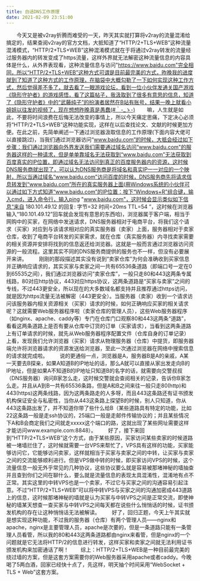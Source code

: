 ```yaml
---
title: 白话DNS工作原理
date: 2021-02-09 23:51:00
---
```


　　今天又是被v2ray折腾而难受的一天，昨天其实就打算将v2ray的流量混淆给搞定的，结果查阅v2ray的官方文档，大抵知道了“HTTP/2+TLS+WEB”这种流量混淆模式，“HTTP/2+TLS+WEB”这种混淆模式就在于将通过v2ray转发的流量经过服务器内的转发变成了https流量，这样外界就无法解密这种流量信息的内容具体是什么，从外界表现看，这种流量信息与访问"https://www.baidu.com"完全相同，所以“HTTP/2+TLS+WEB”这种方式可谓是目前最完美的方式，昨晚我的进度就到了知道了这种方式的工作原理，在脑袋中大概勾勒了一下如何实现这种工作方式，然后觉得差不多了，就去看了一眼游戏论坛，看到一位小伙伴发通关国产游戏《隐形守护者》的游戏感悟，看了这篇帖子，我汲取到了很多有意思的信息，知道了《隐形守护者》中的“武藤纯子”的扮演者居然在B站有账号，结果一晚上就看小姐姐以往发的视频了，现在想想昨晚真是愚蠢(#｀-_ゝ-)
　　嘛，人生就是如此，不要将时间浪费在后悔无法改变的事情上，所以今天痛定思痛，下定决心必须将“HTTP/2+TLS+WEB”这种功能实现，这样在以后查找论文、文献的时候更加方便。在此之前，先简单阐述一下通过浏览器汲取信息的工作原理(下面内容大佬可以直接跳过)，当我们通过浏览器访问“www.baidu.com”的时候，大抵会经过如下步骤：我们通过浏览器向外界发送我们需要通过域名访问“www.baidu.com"的服务器这样的一种请求，但是单单靠域名无法获取到“www.baidu.com”无法获取到百度真实的IP位置，即通过域名无法访问到真正的百度服务器内的资源，这时候DNS服务商就出现了，可以认为DNS服务商是将域名和真实IP一一对应的一个映射，所以当通过域名“www.baidu.com”访问百度的时候，DNS服务商先将请求信息转发到“www.baidu.com”所在的真实服务器上面(用Windows系统的小伙伴可以通过如下方式知道“www.baidu.com”的IP位置：按下“Windows+R”组合键，输入cmd，进入命令行，输入ping "www.baidu.com"，这时候会显示类似如下信息“来自 180.101.49.12 的回复: 字节=32 时间=20ms TTL=54 ”，这时候在浏览器输入“180.101.49.12”回车就会发现有意思的东西哈)，浏览器属于客户端，相当于网购中的买家，在网络中发送请求，DNS服务器相对于电商平台，将我们这个请求（买家）对应到与该请求相对应的真实服务器（卖家）上面，服务器相对于卖家仓库，收到了电商平台转发的买家需求，就在仓库（真实服务器）内寻找卖家需要的相关资源并安排将找到的信息返还给浏览器。这就是一般而言通过浏览器访问资源的一般流程。这里其实不同的DNS服务商提供的服务也不一样，但没有必要展开来讲。
　　刚刚的那段描述其实没有说到“卖家仓库”为何会准确收到买家信息并正确响应请求的，其实买家与卖家之间一共有65536条道路（即端口号一定在0 到65535之间），我们通过浏览器访问“卖家仓库”，一般只走80和443这两条专属线路，80对应http协议，443对应https协议，这两条道路是“买家与卖家”之间的专线，不过443更安全，所以现在的大多数域名都支持并且推荐通过https访问，就是因为https流量无法被解密（443更安全）。当服务器（卖家）收到一个请求访问该服务器内相关资源相关（买家）请求的时候，如何正确响应买家的相关请求呢？这就需要Web服务器程序啦（卖家仓库的管理人员），这些Web服务器程序（如nginx、apache、caddy等）专门在仓库门口观察80和443这两条“道路”，看看这两条道路上是否有要从仓库中订货的订单（买家请求），当看到这两条道路上有订单请求的时候，就先从Web服务器程序配置文件（仓库自身的订单记录）上看，发现我们允许浏览器（买家）请求从物理服务器（仓库）中提货，即服务器端允许将浏览器请求的资源发送给浏览器，至此一次通过浏览器在网络中搜索信息的请求就完成啦。
　　说的更通俗一点，浏览器是A，服务器B是A的亲戚，A某一天要去B探亲，如果A知道B的IP地址的话，那么A就可以直接从家出发走向B的IP地址，但是如果A不知道B的IP地址只知道B的名字的话，就需要向交警叔叔（DNS服务器）询问B家怎么走，这时候交警就会查阅相关的记录，告诉你B家怎么走。并且从A到B一共有65536条路，但是A和B之间来往一般只走80(http)和443(https)这两条线路，因为这两条路走的人多呀，而且443这条路还有证书颁发机构保证安全与私密性，当你从443这条路上探望B的时候，别人只知道，你从443这条路出发了，并不知道你带了些什么给B（某些道路具有特定的功能，比如22这条路一般是走ssh协议的，25端口一般是走邮件传输协议的；并且某些情况下A和B会商定我们之间就走xxxxx这个端口的路，这就出现了某些网址需要这样才能访问www.example.com:8848）。
　　好了，接下来回到“HTTP/2+TLS+WEB”这个方式，由于某些原因，买家访问某些卖家的时候道路被一堵墙拦住了，这时候就需要一台VPS来帮忙了，VPS具有这样的功能，买家能够访问它，它能够访问卖家，这样就相当于买家与卖家之间的中转，让买家与卖家之间的交流能够顺利进行。但是VPS做中转的时候，即买家访问VPS的时候，这个流量信息一般无外乎常见的几种协议，这些协议要么就是容易被那堵神秘的墙抽查并且查到你们之间在聊什么，要么就是流量信息的表现太具混淆性，混淆地有点不正常。其实这里的中转VPS也是一个卖家，不过它与买家之间的沟通容易引起注意。不过“HTTP/2+TLS+WEB”可以将中转VPS与买家之间的沟通加密成443道路上的信息，这时候那堵神秘的墙就是认为买家与中转VPS之间是正常交流，即使神秘的墙某天想查一查买家与中转VPS之间每天都在说些什么悄悄话的时候，证书颁发机构的存在让这种悄悄话无法被解读。
　　好了，回归正题，今天上午其实就是想实现这种功能，不过我的服务器（仓库）有两个管理人员——nginx和apache，nginx是主要管理人员，apache是次要的，但是一条道路只能有一条管理人员看管，所以我的80和443这两条道路都由nginx来看管，但是nginx的一个问题就是它无法将HTTP/2的信息进行转发，这样买家和卖家之间就无法利用证书颁发机构来加密通话了啊！
　　综上：HTTP/2+TLS+WEB是一种目前最完美的绕过墙的方案，但是这套方案需要你的Web服务器采用apache或者caddy。今晚喝了5两白酒，回家已经快十点了，先这样，明天抽个时间采用“WebSocket + TLS + Web”这套方案。